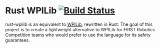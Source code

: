 # Rust WPILib [![Build Status](https://travis-ci.org/robotrs/rust-wpilib.svg?branch=master)](https://travis-ci.org/robotrs/rust-wpilib)

rust-wpilib is an equivalent to [WPILib](https://www.github.com/wpilibsuite/allwpilib), rewritten in Rust. The goal of
this project is to create a lightweight alternative to WPILib for FIRST Robotics Competition teams who would prefer to
use the language for its safety guarantees.
